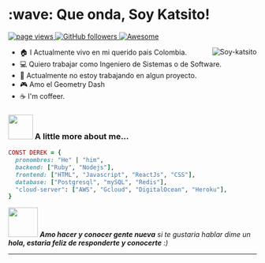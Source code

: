 <h1 align="left" id="macropower-title">:wave: Que onda, Soy Katsito!</h1>
<p align="left">
  <a href="https://github.com/dereknguyen269">
    <img src="https://komarev.com/ghpvc/?username=Soy-katsito" alt="page views">
  </a>
  <a href="https://github.com/dereknguyen269?tab=followers">
    <img alt="GitHub followers" src="https://img.shields.io/github/followers/Soy-katsito?color=green&logo=github">
  </a>
  <a href="https://github.com/abhisheknaiidu/awesome-github-profile-readme">
    <img alt="Awesome" src="https://awesome.re/mentioned-badge.svg">
  </a>
</p>

<a href="#dereknguyen269-title">
  <img src="https://github-readme-stats.vercel.app/api?username=Soy-katsito&show_icons=true" alt="Soy-katsito" align="right" />
</a>

- :house: I Actualmente vivo en mi querido pais Colombia.
- :computer: Quiero trabajar como Ingeniero de Sistemas o de Software.
- :dart: Actualmente no estoy trabajando en algun proyecto.
- :video_game: Amo el Geometry Dash
- :coffee: I'm coffeer.

### <img src="https://media.giphy.com/media/VgCDAzcKvsR6OM0uWg/giphy.gif" width="50"> A little more about me...  

```ruby
CONST DEREK = {
  pronombres: "He" | "him",
  backend: ["Ruby", "Nodejs"],
  frontend: ["HTML", "Javascript", "ReactJs", "CSS"],
  database: ["Postgresql", "mySQL", "Redis"],
  "cloud-server": ["AWS", "Gcloud", "DigitalOcean", "Heroku"],
}
```

<img src="https://media.giphy.com/media/LnQjpWaON8nhr21vNW/giphy.gif" width="60"> <em><b>Amo hacer y conocer gente nueva</b> si te gustaria hablar dime un <b>hola, estaria feliz de responderte y conocerte</b> :)</em>

---
